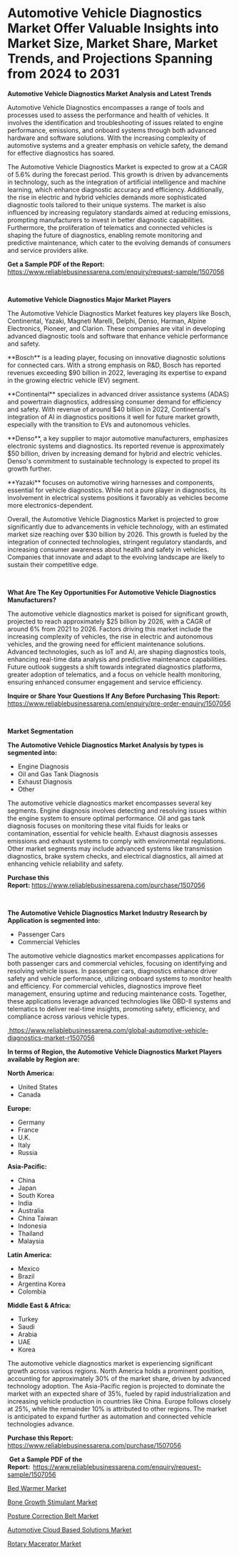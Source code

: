 <p><h1>Automotive Vehicle Diagnostics Market Offer Valuable Insights into Market Size, Market Share, Market Trends, and Projections Spanning from 2024 to 2031</h1></p><p><strong>Automotive Vehicle Diagnostics Market Analysis and Latest Trends</strong></p>
<p><p>Automotive Vehicle Diagnostics encompasses a range of tools and processes used to assess the performance and health of vehicles. It involves the identification and troubleshooting of issues related to engine performance, emissions, and onboard systems through both advanced hardware and software solutions. With the increasing complexity of automotive systems and a greater emphasis on vehicle safety, the demand for effective diagnostics has soared.</p><p>The Automotive Vehicle Diagnostics Market is expected to grow at a CAGR of 5.6% during the forecast period. This growth is driven by advancements in technology, such as the integration of artificial intelligence and machine learning, which enhance diagnostic accuracy and efficiency. Additionally, the rise in electric and hybrid vehicles demands more sophisticated diagnostic tools tailored to their unique systems. The market is also influenced by increasing regulatory standards aimed at reducing emissions, prompting manufacturers to invest in better diagnostic capabilities. Furthermore, the proliferation of telematics and connected vehicles is shaping the future of diagnostics, enabling remote monitoring and predictive maintenance, which cater to the evolving demands of consumers and service providers alike.</p></p>
<p><strong>Get a Sample PDF of the Report:&nbsp;</strong> <a href="https://www.reliablebusinessarena.com/enquiry/request-sample/1507056">https://www.reliablebusinessarena.com/enquiry/request-sample/1507056</a></p>
<p>&nbsp;</p>
<p><strong>Automotive Vehicle Diagnostics Major Market Players</strong></p>
<p><p>The Automotive Vehicle Diagnostics Market features key players like Bosch, Continental, Yazaki, Magneti Marelli, Delphi, Denso, Harman, Alpine Electronics, Pioneer, and Clarion. These companies are vital in developing advanced diagnostic tools and software that enhance vehicle performance and safety. </p><p>**Bosch** is a leading player, focusing on innovative diagnostic solutions for connected cars. With a strong emphasis on R&D, Bosch has reported revenues exceeding $90 billion in 2022, leveraging its expertise to expand in the growing electric vehicle (EV) segment.</p><p>**Continental** specializes in advanced driver assistance systems (ADAS) and powertrain diagnostics, addressing consumer demand for efficiency and safety. With revenue of around $40 billion in 2022, Continental's integration of AI in diagnostics positions it well for future market growth, especially with the transition to EVs and autonomous vehicles.</p><p>**Denso**, a key supplier to major automotive manufacturers, emphasizes electronic systems and diagnostics. Its reported revenue is approximately $50 billion, driven by increasing demand for hybrid and electric vehicles. Denso's commitment to sustainable technology is expected to propel its growth further.</p><p>**Yazaki** focuses on automotive wiring harnesses and components, essential for vehicle diagnostics. While not a pure player in diagnostics, its involvement in electrical systems positions it favorably as vehicles become more electronics-dependent.</p><p>Overall, the Automotive Vehicle Diagnostics Market is projected to grow significantly due to advancements in vehicle technology, with an estimated market size reaching over $30 billion by 2026. This growth is fueled by the integration of connected technologies, stringent regulatory standards, and increasing consumer awareness about health and safety in vehicles. Companies that innovate and adapt to the evolving landscape are likely to sustain their competitive edge.</p></p>
<p>&nbsp;</p>
<p><strong>What Are The Key Opportunities For Automotive Vehicle Diagnostics Manufacturers?</strong></p>
<p><p>The automotive vehicle diagnostics market is poised for significant growth, projected to reach approximately $25 billion by 2026, with a CAGR of around 6% from 2021 to 2026. Factors driving this market include the increasing complexity of vehicles, the rise in electric and autonomous vehicles, and the growing need for efficient maintenance solutions. Advanced technologies, such as IoT and AI, are shaping diagnostics tools, enhancing real-time data analysis and predictive maintenance capabilities. Future outlook suggests a shift towards integrated diagnostics platforms, greater adoption of telematics, and a focus on vehicle health monitoring, ensuring enhanced consumer engagement and service efficiency.</p></p>
<p><strong>Inquire or Share Your Questions If Any Before Purchasing This Report:</strong> <a href="https://www.reliablebusinessarena.com/enquiry/pre-order-enquiry/1507056">https://www.reliablebusinessarena.com/enquiry/pre-order-enquiry/1507056</a></p>
<p>&nbsp;</p>
<p><strong>Market Segmentation</strong></p>
<p><strong>The Automotive Vehicle Diagnostics Market Analysis by types is segmented into:</strong></p>
<p><ul><li>Engine Diagnosis</li><li>Oil and Gas Tank Diagnosis</li><li>Exhaust Diagnosis</li><li>Other</li></ul></p>
<p><p>The automotive vehicle diagnostics market encompasses several key segments. Engine diagnosis involves detecting and resolving issues within the engine system to ensure optimal performance. Oil and gas tank diagnosis focuses on monitoring these vital fluids for leaks or contamination, essential for vehicle health. Exhaust diagnosis assesses emissions and exhaust systems to comply with environmental regulations. Other market segments may include advanced systems like transmission diagnostics, brake system checks, and electrical diagnostics, all aimed at enhancing vehicle reliability and safety.</p></p>
<p><strong>Purchase this Report:&nbsp;</strong><a href="https://www.reliablebusinessarena.com/purchase/1507056">https://www.reliablebusinessarena.com/purchase/1507056</a></p>
<p>&nbsp;</p>
<p><strong>The Automotive Vehicle Diagnostics Market Industry Research by Application is segmented into:</strong></p>
<p><ul><li>Passenger Cars</li><li>Commercial Vehicles</li></ul></p>
<p><p>The automotive vehicle diagnostics market encompasses applications for both passenger cars and commercial vehicles, focusing on identifying and resolving vehicle issues. In passenger cars, diagnostics enhance driver safety and vehicle performance, utilizing onboard systems to monitor health and efficiency. For commercial vehicles, diagnostics improve fleet management, ensuring uptime and reducing maintenance costs. Together, these applications leverage advanced technologies like OBD-II systems and telematics to deliver real-time insights, promoting safety, efficiency, and compliance across various vehicle types.</p></p>
<p><a href="https://www.reliablebusinessarena.com/global-automotive-vehicle-diagnostics-market-r1507056">&nbsp;https://www.reliablebusinessarena.com/global-automotive-vehicle-diagnostics-market-r1507056</a></p>
<p><strong>In terms of Region, the Automotive Vehicle Diagnostics Market Players available by Region are:</strong></p>
<p>
    <p> <strong> North America: </strong>
        <ul>
            <li>United States</li>
            <li>Canada</li>
        </ul>
        </p> 
    <p> <strong> Europe: </strong>
        <ul>
            <li>Germany</li>
            <li>France</li>
            <li>U.K.</li>
            <li>Italy</li>
            <li>Russia</li>
        </ul>
        </p> 
    <p> <strong> Asia-Pacific: </strong>
        <ul>
            <li>China</li>
            <li>Japan</li>
            <li>South Korea</li>
            <li>India</li>
            <li>Australia</li>
            <li>China Taiwan</li>
            <li>Indonesia</li>
            <li>Thailand</li>
            <li>Malaysia</li>
        </ul>
        </p> 
    <p> <strong> Latin America: </strong>
        <ul>
            <li>Mexico</li>
            <li>Brazil</li>
            <li>Argentina Korea</li>
            <li>Colombia</li>
        </ul>
        </p> 
    <p> <strong> Middle East & Africa: </strong>
        <ul>
            <li>Turkey</li>
            <li>Saudi</li>
            <li>Arabia</li>
            <li>UAE</li>
            <li>Korea</li>
        </ul>
    </p>
    </p>
<p><p>The automotive vehicle diagnostics market is experiencing significant growth across various regions. North America holds a prominent position, accounting for approximately 30% of the market share, driven by advanced technology adoption. The Asia-Pacific region is projected to dominate the market with an expected share of 35%, fueled by rapid industrialization and increasing vehicle production in countries like China. Europe follows closely at 25%, while the remainder 10% is attributed to other regions. The market is anticipated to expand further as automation and connected vehicle technologies advance.</p></p>
<p><strong>Purchase this Report: </strong><a href="https://www.reliablebusinessarena.com/purchase/1507056">https://www.reliablebusinessarena.com/purchase/1507056</a></p>
<p>&nbsp;<strong>Get a Sample PDF of the Report:&nbsp;&nbsp;</strong><a href="https://www.reliablebusinessarena.com/enquiry/request-sample/1507056">https://www.reliablebusinessarena.com/enquiry/request-sample/1507056</a></p>
<p><strong></strong></p>
<p><p><a href="https://issuu.com/reportprime-2/docs/bed-warmer-market-size-2030.pptx_50220ab2adc2f9">Bed Warmer Market</a></p><p><a href="https://medium.com/@cheakinaclarke1/bone-growth-stimulant-market-insights-market-products-and-regional-analysis-forecasted-for-period-c0a9ec9d0704?postPublishedType=repub">Bone Growth Stimulant Market</a></p><p><a href="https://issuu.com/reportprime-2/docs/posture-correction-belt-market-size_b5b866683378a1">Posture Correction Belt Market</a></p><p><a href="https://github.com/gulaimolin/Market-Research-Report-List-6/blob/main/automotive-cloud-based-solutions-market.md">Automotive Cloud Based Solutions Market</a></p><p><a href="https://www.linkedin.com/pulse/global-rotary-macerator-industry-analysis-share-growth-trends-kledf?trackingId=WZ8%2Fhf0JQOezH8CUMGwICQ%3D%3D">Rotary Macerator Market</a></p></p>